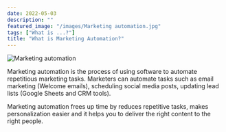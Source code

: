 ```yaml
---
date: 2022-05-03
description: ""
featured_image: "/images/Marketing automation.jpg"
tags: ["What is ...?"]
title: "What is Marketing Automation?"
---
```

![Marketing automation](/images/Marketing%20automation.jpg)

Marketing automation is the process of using software to automate repetitious marketing tasks. Marketers can automate tasks such as email marketing (Welcome emails), scheduling social media posts, updating lead lists (Google Sheets and CRM tools).

Marketing automation frees up time by reduces repetitive tasks, makes personalization easier and it helps you to deliver the right content to the right people.
